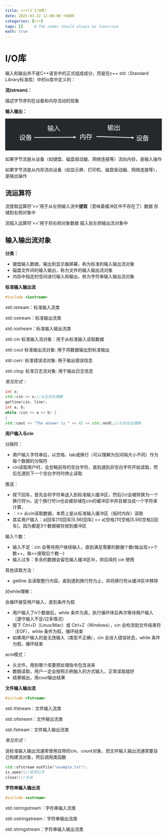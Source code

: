 ```yaml
---
title: c++(3`I/O库)
date: 2025-03-22 12:00:00 +0800
categories: [C++]
tags: []     # TAG names should always be lowercase
math: true
---
```

# I/O库

输入和输出并不是C++语言中的正式组成成分，而是在c++ std（Standard Library标准库）中的io库中定义的：

**流(stream)：**

描述字节序列在设备和内存流动的现象

**输入输出：**

![1742627505358](/assets/img/blog/c++/输入输出.png)

如果字节流是从设备（如键盘、磁盘驱动器、网络连接等）流向内存，是输入操作

如果字节流是从内存流向设备（如显示屏、打印机、磁盘驱动器、网络连接等），是输出操作

## 流运算符

流提取运算符'>>'用于从左侧输入流中**提取**（意味着缓冲区中不存在了）数据 存储到右侧对象中

流插入运算符'<<'用于将右侧对象数据 插入到左侧输出流对象中

## 输入输出流对象

**分类：**

* 键盘输入数据，输出到显示器屏幕，称为标准的输入输出流对象
* 磁盘文件间的输入输出，称为文件的输入输出流对象
* 内存中指定的空间进行输入和输出，称为字符串输入输出流对象

**标准输入输出流**

```c++
#include <iostream>
```

std::istream：标准输入流类

std::ostream：标准输出流类

std::iostream：标准输入输出流类

std::cin 标准输入流对象：用于从标准输入读取数据

std::cout 标准输出流对象: 用于将数据输出到标准输出

std::cerr: 标准错误流对象: 用于输出错误信息

std::clog: 标准日志流对象: 用于输出日志信息

_常见形式：_

```c++
int x;
std::cin >> x;//从左往右理解
getline(cin, line);
int a, b;
while (cin >> a >> b) {
}
std::cout << "The answer is " << 42 << std::endl;//从右往左理解
```

**用户输入与cin**

分隔符：

* 用户输入字符串后，以空格、tab或换行（可以理解为仅间隔大小不同）作为每个数据的分隔符
* cin读取用户时，会忽略前导的空白字符，直到遇到非空白字符开始读取，然后在遇到下一个空白字符时停止读取

推送：

* 按下回车，首先会将字符串送入到标准输入缓冲区，然后(\r)会被转换为一个换行符\n，这个换行符\n也会被存储在cin的缓冲区中并且被当成一个字符来计算，
* ：>> 从cin读取数据，本质上是从标准输入缓冲区（临时内存）读取
* 其实用户输入：a[回车]11[回车]5.56[回车] == a[空格]11[空格]5.56[空格][回车]，因为都是3个数据被存放到缓冲区

输入个数：

* 输入不足：cin 会等待用户继续输入，直到满足需要的数据个数(每出现>>个数++，每>>提取后个数--)
* 输入过多：多余的数据会留在输入缓冲区中，供后续的 cin 使用

其他读取方法：

* getline 会读取整行内容，直到遇到换行符为止，并将换行符从缓冲区中移除

对while理解：

会循环接受用户输入，直到条件为假

* 用户输入了n个数据后，while 条件为真，执行循环体后再次等待用户输入（遵守输入不足/过多情况）
* 按下 Ctrl+D（Linux/Mac）或 Ctrl+Z（Windows），cin 会检测到文件结束符（EOF），while 条件为假，循环结束
* 如果用户输入的是无效输入（类型不正确），cin 会进入错误状态，while 条件为假，循环结束

acm模式：

* 头文件，用到哪个库要预处理指令包含进来
* 数据读取，用户一定会按照示例输入的方式输入，正常读取就好
* 结果输出，用cout输出结果

**文件输入输出流**

```c++
#include <fstream>
```

std::ifstream：文件输入流类

std::ofstream：文件输出流类

std::fstream：文件输入输出流类

_常见形式：_

说标准输入输出流通常使用自带的cin、count对象，而文件输入输出流通常要自己构建流对象，然后调用类函数

```c++
std::ofstream outFile("example.txt");
is_open()//是否打开
close()//关闭
```

**字符串输入输出流**

```c++
#include <sstream>
```

std::istringstream：字符串输入流类

std::ostringstream：字符串输出流类

std::stringstream：字符串输入输出流类
